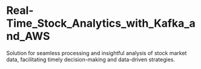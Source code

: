 # Real-Time_Stock_Analytics_with_Kafka_and_AWS
Solution for seamless processing and insightful analysis of stock market data, facilitating timely decision-making and data-driven strategies.
